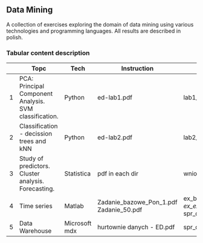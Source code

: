 ## Data Mining

A collection of exercises exploring the domain of data mining using various technologies and programming languages. All results are described in polish.

### Tabular content description

|   | Topc                                                   | Tech          | Instruction                                | Solution                                       | Points |
|---|--------------------------------------------------------|---------------|--------------------------------------------|------------------------------------------------|--------|
| 1 | PCA: Principal Component Analysis. SVM classification. | Python        | ed-lab1.pdf                                | lab1_*.ipynb                                   | 5/5    |
| 2 | Classification - decission trees and kNN               | Python        | ed-lab2.pdf                                | lab2_*.ipynb                                   | 5/5    |
| 3 | Study of predictors. Cluster analysis. Forecasting.    | Statistica    | pdf in each dir                            | wnioski*.pdf                                   | 5/5    |
| 4 | Time series                                            | Matlab        | Zadanie_bazowe_Pon_1.pdf<br>Zadanie_50.pdf | ex_base_*.m<br>ex_ext_*.m<br>spr_dodatkowe.pdf | 5/5    |
| 5 | Data Warehouse                                         | Microsoft mdx | hurtownie danych - ED.pdf                  | spr_dodatkowe.pdf                              | 4/5    |